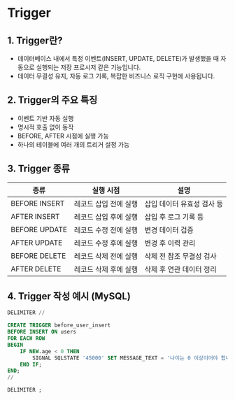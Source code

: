 # Trigger

## 1. Trigger란?

- 데이터베이스 내에서 특정 이벤트(INSERT, UPDATE, DELETE)가 발생했을 때 자동으로 실행되는 저장 프로시저 같은 기능입니다.
- 데이터 무결성 유지, 자동 로그 기록, 복잡한 비즈니스 로직 구현에 사용됩니다.

## 2. Trigger의 주요 특징

- 이벤트 기반 자동 실행
- 명시적 호출 없이 동작
- BEFORE, AFTER 시점에 실행 가능
- 하나의 테이블에 여러 개의 트리거 설정 가능

## 3. Trigger 종류

| 종류       | 실행 시점             | 설명                           |
|------------|----------------------|--------------------------------|
| BEFORE INSERT  | 레코드 삽입 전에 실행 | 삽입 데이터 유효성 검사 등       |
| AFTER INSERT   | 레코드 삽입 후에 실행 | 삽입 후 로그 기록 등             |
| BEFORE UPDATE  | 레코드 수정 전에 실행 | 변경 데이터 검증                 |
| AFTER UPDATE   | 레코드 수정 후에 실행 | 변경 후 이력 관리                |
| BEFORE DELETE  | 레코드 삭제 전에 실행 | 삭제 전 참조 무결성 검사         |
| AFTER DELETE   | 레코드 삭제 후에 실행 | 삭제 후 연관 데이터 정리         |

## 4. Trigger 작성 예시 (MySQL)

```sql
DELIMITER //

CREATE TRIGGER before_user_insert
BEFORE INSERT ON users
FOR EACH ROW
BEGIN
    IF NEW.age < 0 THEN
        SIGNAL SQLSTATE '45000' SET MESSAGE_TEXT = '나이는 0 이상이어야 합니다.';
    END IF;
END;
//

DELIMITER ;